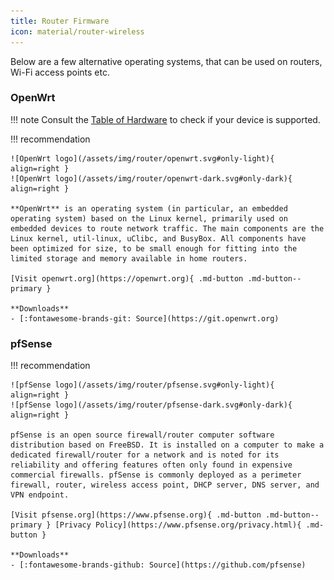 ```yaml
---
title: Router Firmware
icon: material/router-wireless
---
```

Below are a few alternative operating systems, that can be used on routers, Wi-Fi access points etc.

### OpenWrt

!!! note
    Consult the [Table of Hardware](https://openwrt.org/toh/start) to check if your device is supported.

!!! recommendation

    ![OpenWrt logo](/assets/img/router/openwrt.svg#only-light){ align=right }
    ![OpenWrt logo](/assets/img/router/openwrt-dark.svg#only-dark){ align=right }

    **OpenWrt** is an operating system (in particular, an embedded operating system) based on the Linux kernel, primarily used on embedded devices to route network traffic. The main components are the Linux kernel, util-linux, uClibc, and BusyBox. All components have been optimized for size, to be small enough for fitting into the limited storage and memory available in home routers.

    [Visit openwrt.org](https://openwrt.org){ .md-button .md-button--primary }

    **Downloads**
    - [:fontawesome-brands-git: Source](https://git.openwrt.org)

### pfSense

!!! recommendation

    ![pfSense logo](/assets/img/router/pfsense.svg#only-light){ align=right }
    ![pfSense logo](/assets/img/router/pfsense-dark.svg#only-dark){ align=right }

    pfSense is an open source firewall/router computer software distribution based on FreeBSD. It is installed on a computer to make a dedicated firewall/router for a network and is noted for its reliability and offering features often only found in expensive commercial firewalls. pfSense is commonly deployed as a perimeter firewall, router, wireless access point, DHCP server, DNS server, and VPN endpoint.

    [Visit pfsense.org](https://www.pfsense.org){ .md-button .md-button--primary } [Privacy Policy](https://www.pfsense.org/privacy.html){ .md-button }

    **Downloads**
    - [:fontawesome-brands-github: Source](https://github.com/pfsense)
